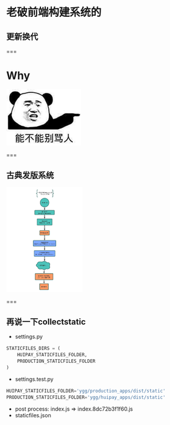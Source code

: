 # 老破前端构建系统的
## 更新换代

===

# Why

![](./images/nbnbmr.jpg)

===

## 古典发版系统

<img style="width:40%" src="./images/deploy-old.png"/>

===

## 再说一下collectstatic


* settings.py
``` py
STATICFILES_DIRS = (
    HUIPAY_STATICFILES_FOLDER,
    PRODUCTION_STATICFILES_FOLDER
)
```
* settings.test.py
``` py
HUIPAY_STATICFILES_FOLDER='ygg/production_apps/dist/static'
PRODUCTION_STATICFILES_FOLDER='ygg/huipay_apps/dist/static'
```
* post process: index.js => index.8dc72b3f1f60.js
* staticfiles.json